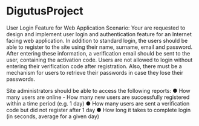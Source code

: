 # DigutusProject

User Login Feature for Web Application
Scenario:
Your are requested to design and implement user login and authentication feature for an
Internet facing web application. In addition to standard login, the users should be able to
register to the site using their name, surname, email and password. After entering these
information, a verification email should be sent to the user, containing the activation
code. Users are not allowed to login without entering their verification code after
registration. Also, there must be a mechanism for users to retrieve their passwords in case
they lose their passwords.

Site administrators should be able to access the following reports:
● How many users are online - How many new users are successfully registered within
a time period (e.g. 1 day)
● How many users are sent a verification code but did not register after 1 day
● How long it takes to complete login (in seconds, average for a given day)
